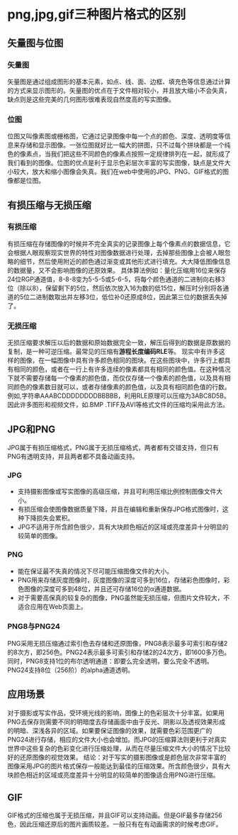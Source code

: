 # png,jpg,gif三种图片格式的区别

## 矢量图与位图
### 矢量图
矢量图是通过组成图形的基本元素，如点、线、面、边框、填充色等信息通过计算的方式来显示图形的。矢量图的优点在于文件相对较小，并且放大缩小不会失真，缺点则是这些完美的几何图形很难表现自然度高的写实图像。

### 位图
位图又叫像素图或栅格图，它通过记录图像中每一个点的颜色、深度、透明度等信息来存储和显示图像。一张位图就好比一幅大的拼图，只不过每个拼块都是一个纯色的像素点，当我们把这些不同颜色的像素点按照一定规律排列在一起，就形成了我们看到的图像。位图的优点是利于显示色彩层次丰富的写实图像，缺点是文件大小较大，放大和缩小图像会失真。我们在web中使用的JPG、PNG、GIF格式的图像都是位图。

## 有损压缩与无损压缩
### 有损压缩
有损压缩在存储图像的时候并不完全真实的记录图像上每个像素点的数据信息，它会根据人眼观察现实世界的特性对图像数据进行处理，去掉那些图像上会被人眼忽略的细节，然后使用附近的颜色通过渐变或其他形式进行填充。大大降低图像信息的数据量，又不会影响图像的还原效果。
具体算法例如：量化压缩用16位来保存24位RGP通道值，8-8-8变为5-5-5或5-6-5，将每个颜色通道的二进制向右移3位（除以8），保留剩下的5位，然后依次放入16为数的低15位，解压时分别将各通道的5位二进制数取出并左移3位，低位补0还原成8位，因此第三位的数据丢失掉了。

### 无损压缩
无损压缩要求解压以后的数据和原始数据完全一致，解压后得到的数据是原数据的复制，是一种可逆压缩。最常见的压缩有<strong>游程长度编码RLE</strong>等。
现实中有许多这样的图像，在一幅图像中具有许多颜色相同的图块。在这些图块中，许多行上都具有相同的颜色，或者在一行上有许多连续的像素都具有相同的颜色值。在这种情况下就不需要存储每一个像素的颜色值，而仅仅存储一个像素的颜色值，以及具有相同颜色的像素数目就可以，或者存储像素的颜色值，以及具有相同颜色值的行数。例如,字符串AAABCDDDDDDDDBBBBB，利用RLE原理可以压缩为3ABC8D5B。因此许多图形和视频文件，如.BMP .TIFF及AVI等格式文件的压缩均采用此方法。

## JPG和PNG
JPG属于有损压缩格式，PNG属于无损压缩格式，两者都有交错支持，但只有PNG有透明支持，并且两者都不具备动画支持。
### JPG
* 支持摄影图像或写实图像的高级压缩，并且可利用压缩比例控制图像文件大小。
* 有损压缩会使图像数据质量下降，并且在编辑和重新保存JPG格式图像时，这种下降损失会累积。
* JPG不适用于所含颜色很少，具有大块颜色相近的区域或亮度差异十分明显的较简单的图像。
### PNG
* 能在保证最不失真的情况下尽可能压缩图像文件的大小。
* PNG用来存储灰度图像时，灰度图像的深度可多到16位，存储彩色图像时，彩色图像的深度可多到48位，并且还可存储16位的α通道数据。
* 对于需要高保真的较复杂的图像，PNG虽然能无损压缩，但图片文件较大，不适合应用在Web页面上。
### PNG8与PNG24
PNG采用无损压缩通过索引色去存储和还原图像，PNG8表示最多可索引和存储2的8次方，即256色。PNG24表示最多可索引和存储2的24次方，即1600多万色。同时，PNG8支持1位的布尔透明通道：即要么完全透明，要么完全不透明。PNG24支持8位（256阶）的alpha通道透明。

## 应用场景
对于摄影或写实作品，受环境光线的影响，图像上的色彩层次十分丰富。如果用PNG去保存则需要不同的明暗度去存储画面中由于反光、阴影以及透视效果形成的明暗、深浅各异的区域。如果要保证图像的效果，就需要色彩范围更广的PNG24进行存储，相应的文件大小也会增加。而JPG的压缩算法则更利于对真实世界中这些复杂的色彩变化进行压缩处理，从而在尽量压缩文件大小的情况下比较好的还原图像的视觉效果。
结论：对于写实的摄影图像或是颜色层次非常丰富的图像采用JPG的图片格式保存一般能达到最佳的压缩效果。所含颜色很少，具有大块颜色相近的区域或亮度差异十分明显的较简单的图像适合用PNG进行压缩。

## GIF
GIF格式的压缩也属于无损压缩，并且GIF可以支持动画。但是GIF最多存储256色，因此压缩还原后的图片画质较差。一般只有在有动画需求的时候考虑GIF。

